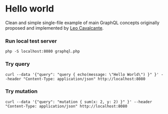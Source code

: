# Hello world

Clean and simple single-file example of main GraphQL concepts originally proposed and
implemented by [Leo Cavalcante](https://github.com/leocavalcante).

### Run local test server

```
php -S localhost:8080 graphql.php
```

### Try query

```
curl --data '{"query": "query { echo(message: \"Hello World\") }" }' --header "Content-Type: application/json" http://localhost:8080
```

### Try mutation

```
curl --data '{"query": "mutation { sum(x: 2, y: 2) }" }' --header "Content-Type: application/json" http://localhost:8080
```
